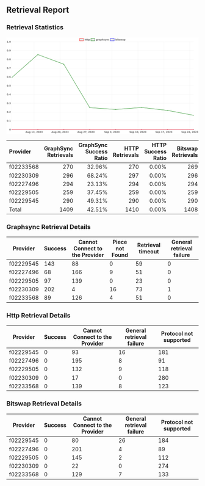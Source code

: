 ## Retrieval Report
### Retrieval Statistics
<img src="https://raw.githubusercontent.com/data-preservation-programs/filplus-checker-assets/main/filecoin-project/filecoin-plus-large-datasets/issues/1806/1695867171974.png"/>

| Provider  | GraphSync Retrievals | GraphSync Success Ratio | HTTP Retrievals | HTTP Success Ratio | Bitswap Retrievals | Bitswap Success Ratio |
| :-------- | -------------------: | ----------------------: | --------------: | -----------------: | -----------------: | --------------------: |
| f02233568 |                  270 |                  32.96% |             270 |              0.00% |                269 |                 0.00% |
| f02230309 |                  296 |                  68.24% |             297 |              0.00% |                296 |                 0.00% |
| f02227496 |                  294 |                  23.13% |             294 |              0.00% |                294 |                 0.00% |
| f02229505 |                  259 |                  37.45% |             259 |              0.00% |                259 |                 0.00% |
| f02229545 |                  290 |                  49.31% |             290 |              0.00% |                290 |                 0.00% |
| Total     |                 1409 |                  42.51% |            1410 |              0.00% |               1408 |                 0.00% |

### Graphsync Retrieval Details
| Provider  | Success | Cannot Connect to the Provider | Piece not Found | Retrieval timeout | General retrieval failure |
| --------- | ------- | ------------------------------ | --------------- | ----------------- | ------------------------- |
| f02229545 | 143     | 88                             | 0               | 59                | 0                         |
| f02227496 | 68      | 166                            | 9               | 51                | 0                         |
| f02229505 | 97      | 139                            | 0               | 23                | 0                         |
| f02230309 | 202     | 4                              | 16              | 73                | 1                         |
| f02233568 | 89      | 126                            | 4               | 51                | 0                         |

### Http Retrieval Details
| Provider  | Success | Cannot Connect to the Provider | General retrieval failure | Protocol not supported |
| --------- | ------- | ------------------------------ | ------------------------- | ---------------------- |
| f02229545 | 0       | 93                             | 16                        | 181                    |
| f02227496 | 0       | 195                            | 8                         | 91                     |
| f02229505 | 0       | 132                            | 9                         | 118                    |
| f02230309 | 0       | 17                             | 0                         | 280                    |
| f02233568 | 0       | 139                            | 8                         | 123                    |

### Bitswap Retrieval Details
| Provider  | Success | Cannot Connect to the Provider | General retrieval failure | Protocol not supported |
| --------- | ------- | ------------------------------ | ------------------------- | ---------------------- |
| f02229545 | 0       | 80                             | 26                        | 184                    |
| f02227496 | 0       | 201                            | 4                         | 89                     |
| f02229505 | 0       | 145                            | 2                         | 112                    |
| f02230309 | 0       | 22                             | 0                         | 274                    |
| f02233568 | 0       | 129                            | 7                         | 133                    |
